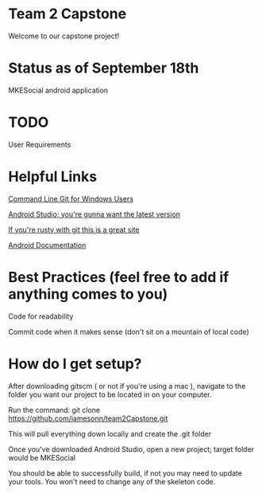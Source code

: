 # Team 2 Capstone

Welcome to our capstone project!

# Status as of September 18th

MKESocial android application


# TODO

User Requirements


# Helpful Links

[Command Line Git for Windows Users](https://git-scm.com)

[Android Studio; you're gunna want the latest version](https://developer.android.com/studio/index.html)

[If you're rusty with git this is a great site](https://try.github.io)

[Android Documentation](https://developer.android.com/index.html)

# Best Practices (feel free to add if anything comes to you)

Code for readability 

Commit code when it makes sense (don't sit on a mountain of local code)

# How do I get setup?

After downloading gitscm ( or not if you're using a mac ), navigate to the folder you want our project to be located in on your computer.

Run the command: git clone https://github.com/jamesonn/team2Capstone.git

This will pull everything down locally and create the .git folder

Once you've downloaded Android Studio, open a new project; target folder would be MKESocial

You should be able to successfully build, if not you may need to update your tools. You won't need to change any of the skeleton code.
